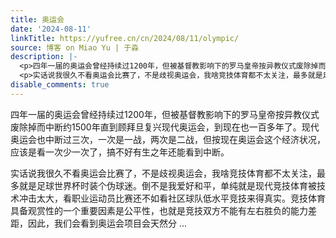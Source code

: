 ```yaml
---
title: 奥运会
date: '2024-08-11'
linkTitle: https://yufree.cn/cn/2024/08/11/olympic/
source: 博客 on Miao Yu | 于淼
description: |-
  <p>四年一届的奥运会曾经持续过1200年，但被基督教影响下的罗马皇帝按异教仪式废除掉而中断约1500年直到顾拜旦复兴现代奥运会，到现在也一百多年了。现代奥运会也中断过三次，一次是一战，两次是二战，但按现在奥运会这个经济状况，应该是看一次少一次了，搞不好有生之年还能看到中断。</p>
  <p>实话说我很久不看奥运会比赛了，不是歧视奥运会，我啥竞技体育都不太关注，最多就是足球世界杯时装个伪球迷。倒不是我爱好和平，单纯就是现代竞技体育被技术冲击太大，看职业运动员比赛还不如看社区球队低水平竞技来得真实。竞技体育具备观赏性的一个重要因素是公平性，也就是竞技双方不能有左右胜负的能力差距，因此，我们会看到奥运会项目会天然分 ...
disable_comments: true
---
```

<p>四年一届的奥运会曾经持续过1200年，但被基督教影响下的罗马皇帝按异教仪式废除掉而中断约1500年直到顾拜旦复兴现代奥运会，到现在也一百多年了。现代奥运会也中断过三次，一次是一战，两次是二战，但按现在奥运会这个经济状况，应该是看一次少一次了，搞不好有生之年还能看到中断。</p>
<p>实话说我很久不看奥运会比赛了，不是歧视奥运会，我啥竞技体育都不太关注，最多就是足球世界杯时装个伪球迷。倒不是我爱好和平，单纯就是现代竞技体育被技术冲击太大，看职业运动员比赛还不如看社区球队低水平竞技来得真实。竞技体育具备观赏性的一个重要因素是公平性，也就是竞技双方不能有左右胜负的能力差距，因此，我们会看到奥运会项目会天然分 ...